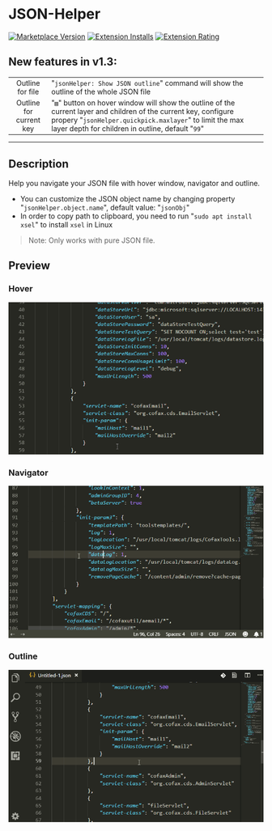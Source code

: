 # JSON-Helper

[![Marketplace Version](https://vsmarketplacebadge.apphb.com/version-short/zhoufeng.json-helper.svg)](https://marketplace.visualstudio.com/items?itemName=zhoufeng.json-helper) [![Extension Installs](https://vsmarketplacebadge.apphb.com/installs/zhoufeng.json-helper.svg)](https://marketplace.visualstudio.com/items?itemName=zhoufeng.json-helper) [![Extension Rating](https://vsmarketplacebadge.apphb.com/rating/zhoufeng.json-helper.svg)](https://marketplace.visualstudio.com/items?itemName=zhoufeng.json-helper)

## New features in v1.3:

|||
|:---:|:---|
|Outline for file|"`jsonHelper: Show JSON outline`" command will show the outline of the whole JSON file|
|Outline for current key|"`▤`" button on hover window will show the outline of the current layer and children of the current key, configure propery "`jsonHelper.quickpick.maxlayer`" to limit the max layer depth for children in outline, default "`99`" |

-----------
## Description
Help you navigate your JSON file with hover window, navigator and outline.

- You can customize the JSON object name by changing property "`jsonHelper.object.name`", default value: "`jsonObj`"
- In order to copy path to clipboard, you need to run "`sudo apt install xsel`" to install `xsel` in Linux

> Note: Only works with pure JSON file.

## Preview

### Hover

![avatar](./imgs/JSON-Helper.gif)

### Navigator

![avatar](./imgs/JSON-Helper-Nav.gif)

### Outline

![avatar](./imgs/JSON-Helper-outline.gif)